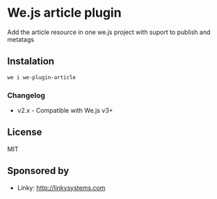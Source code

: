 # We.js article plugin

Add the article resource in one we.js project with suport to publish and metatags

## Instalation
 
```sh
we i we-plugin-article
```

### Changelog

- v2.x - Compatible with We.js v3+ 

## License

MIT

## Sponsored by

- Linky: http://linkysystems.com
